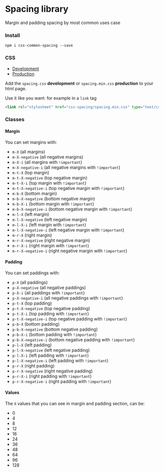 Spacing library
===========

Margin and padding spacing by most common uses case

### Install
`npm i css-common-spacing --save`

### CSS
* [Development](https://raw.githubusercontent.com/marco476/css-spacing/master/dist/spacing.css)
* [Production](https://raw.githubusercontent.com/marco476/css-spacing/master/dist/spacing.min.css)

Add the `spacing.css` __development__ or `spacing.min.css` __production__ to your html page.

Use it like you want: for example in a `link` tag
```html
<link rel="stylesheet" href="css-spacing/spacing.min.css" type="text/css">
```

### Classes

#### Margin
You can set margins with:
* `m-X` (all margins)
* `m-X-negative` (all negative margins)
* `m-X-i` (all margins with `!important`)
* `m-X-negative-i` (all negative margins with `!important`)
* `m-t-X` (top margin)
* `m-t-X-negative` (top negative margin)
* `m-t-X-i` (top margin with `!important`)
* `m-t-X-negative-i` (top negative margin with `!important`)
* `m-b-X` (bottom margin)
* `m-b-X-negative` (bottom negative margin)
* `m-b-X-i` (bottom margin with `!important`)
* `m-b-X-negative-i` (bottom negative margin with `!important`)
* `m-l-X` (left margin)
* `m-l-X-negative` (left negative margin)
* `m-l-X-i` (left margin with `!important`)
* `m-l-X-negative-i` (left negative margin with `!important`)
* `m-r-X` (right margin)
* `m-r-X-negative` (right negative margin)
* `m-r-X-i` (right margin with `!important`)
* `m-r-X-negative-i` (right negative margin with `!important`)

#### Padding
You can set paddings with:
* `p-X` (all paddings)
* `p-X-negative` (all negative paddings)
* `p-X-i` (all paddings with `!important`)
* `p-X-negative-i` (all negative paddings with `!important`)
* `p-t-X` (top padding)
* `p-t-X-negative` (top negative padding)
* `p-t-X-i` (top padding with `!important`)
* `p-t-X-negative-i` (top negative padding with `!important`)
* `p-b-X` (bottom padding)
* `p-b-X-negative` (bottom negative padding)
* `p-b-X-i` (bottom padding with `!important`)
* `p-b-X-negative-i` (bottom negative padding with `!important`)
* `p-l-X` (left padding)
* `p-l-X-negative` (left negative padding)
* `p-l-X-i` (left padding with `!important`)
* `p-l-X-negative-i` (left padding with `!important`)
* `p-r-X` (right padding)
* `p-r-X-negative` (right negative padding)
* `p-r-X-i` (right padding with `!important`)
* `p-r-X-negative-i` (right padding with `!important`)

#### Values
The `X` values that you can see in margin and padding section, can be:
* 0
* 4
* 8
* 12
* 16
* 24
* 36
* 48
* 64
* 96
* 128

